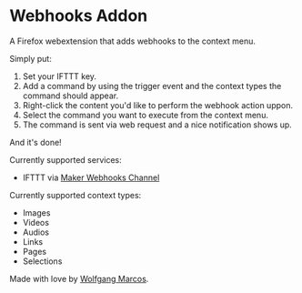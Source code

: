 # Webhooks Addon
A Firefox webextension that adds webhooks to the context menu.

Simply put: 
1. Set your IFTTT key.
2. Add a command by using the trigger event and the context types the command should appear.
3. Right-click the content you'd like to perform the webhook action uppon.
4. Select the command you want to execute from the context menu.
5. The command is sent via web request and a nice notification shows up.

And it's done!

Currently supported services:
* IFTTT via [Maker Webhooks Channel](https://ifttt.com/maker_webhooks) 

Currently supported context types:
* Images
* Videos
* Audios
* Links
* Pages
* Selections

Made with love by [Wolfgang Marcos](https://github.com/brwolfgang).
